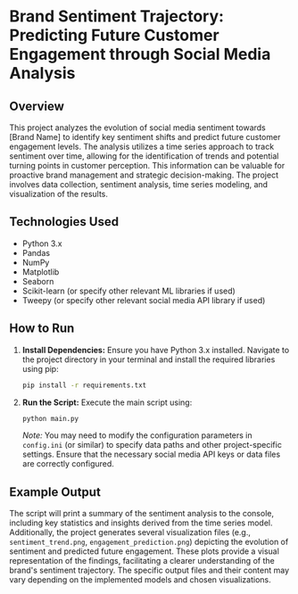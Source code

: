 # Brand Sentiment Trajectory: Predicting Future Customer Engagement through Social Media Analysis

## Overview

This project analyzes the evolution of social media sentiment towards [Brand Name] to identify key sentiment shifts and predict future customer engagement levels.  The analysis utilizes a time series approach to track sentiment over time, allowing for the identification of trends and potential turning points in customer perception. This information can be valuable for proactive brand management and strategic decision-making.  The project involves data collection, sentiment analysis, time series modeling, and visualization of the results.

## Technologies Used

* Python 3.x
* Pandas
* NumPy
* Matplotlib
* Seaborn
* Scikit-learn (or specify other relevant ML libraries if used)
* Tweepy (or specify other relevant social media API library if used)


## How to Run

1. **Install Dependencies:**  Ensure you have Python 3.x installed.  Navigate to the project directory in your terminal and install the required libraries using pip:

   ```bash
   pip install -r requirements.txt
   ```

2. **Run the Script:** Execute the main script using:

   ```bash
   python main.py
   ```

   *Note:* You may need to modify the configuration parameters in `config.ini` (or similar) to specify data paths and other project-specific settings.  Ensure that the necessary social media API keys or data files are correctly configured.

## Example Output

The script will print a summary of the sentiment analysis to the console, including key statistics and insights derived from the time series model.  Additionally, the project generates several visualization files (e.g., `sentiment_trend.png`, `engagement_prediction.png`) depicting the evolution of sentiment and predicted future engagement.  These plots provide a visual representation of the findings, facilitating a clearer understanding of the brand's sentiment trajectory.  The specific output files and their content may vary depending on the implemented models and chosen visualizations.
